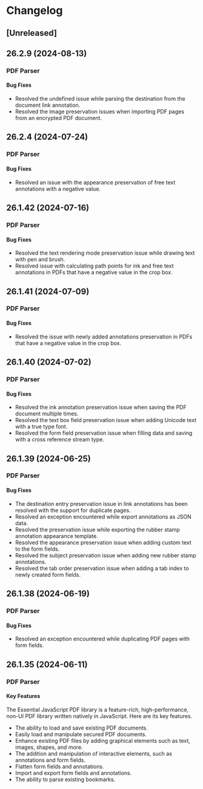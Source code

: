 # Changelog

## [Unreleased]

## 26.2.9 (2024-08-13)

### PDF Parser

#### Bug Fixes

- Resolved the undefined issue while parsing the destination from the document link annotation.
- Resolved the image preservation issues when importing PDF pages from an encrypted PDF document.

## 26.2.4 (2024-07-24)

### PDF Parser

#### Bug Fixes

- Resolved an issue with the appearance preservation of free text annotations with a negative value.

## 26.1.42 (2024-07-16)

### PDF Parser

#### Bug Fixes

- Resolved the text rendering mode preservation issue while drawing text with pen and brush.
- Resolved issue with calculating path points for ink and free text annotations in PDFs that have a negative value in the crop box.

## 26.1.41 (2024-07-09)

### PDF Parser

#### Bug Fixes

- Resolved the issue with newly added annotations preservation in PDFs that have a negative value in the crop box.

## 26.1.40 (2024-07-02)

### PDF Parser

#### Bug Fixes

- Resolved the ink annotation preservation issue when saving the PDF document multiple times.
- Resolved the text box field preservation issue when adding Unicode text with a true type font.
- Resolved the form field preservation issue when filling data and saving with a cross reference stream type.

## 26.1.39 (2024-06-25)

### PDF Parser

#### Bug Fixes

- The destination entry preservation issue in link annotations has been resolved with the support for duplicate pages.
- Resolved an exception encountered while export annotations as JSON data.
- Resolved the preservation issue while exporting the rubber stamp annotation appearance template.
- Resolved the appearance preservation issue when adding custom text to the form fields.
- Resolved the subject preservation issue when adding new rubber stamp annotations.
- Resolved the tab order preservation issue when adding a tab index to newly created form fields.

## 26.1.38 (2024-06-19)

### PDF Parser

#### Bug Fixes

- Resolved an exception encountered while duplicating PDF pages with form fields.

## 26.1.35 (2024-06-11)

### PDF Parser

#### Key Features

The Essential JavaScript PDF library is a feature-rich, high-performance, non-UI PDF library written natively in JavaScript. Here are its key features.

- The ability to load and save existing PDF documents.
- Easily load and manipulate secured PDF documents.
- Enhance existing PDF files by adding graphical elements such as text, images, shapes, and more.
- The addition and manipulation of interactive elements, such as annotations and form fields.
- Flatten form fields and annotations.
- Import and export form fields and annotations.
- The ability to parse existing bookmarks.
